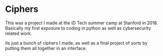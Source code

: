 # Ciphers

This was a project I made at the ID Tech summer camp at Stanford in 2018. Basically my first exposure to coding in python as well as cybersecurity related work.

Its just a bunch of ciphers I made, as well as a final project of sorts by putting them all together in an interface.
